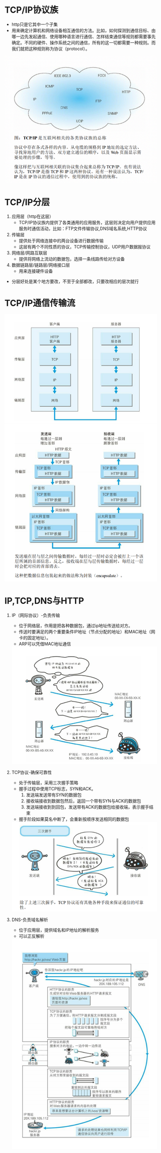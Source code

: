 # TCP/IP协议族
* http只是它其中一个子集
* 用来确定计算机和网络设备相互通信的方法。比如，如何探测到通信目标、由哪一边先发起通信、使用哪种语言进行通信、怎样结束通信等规则都需要事先确定。不同的硬件、操作系统之间的通信，所有的这一切都需要一种规则。而我们就把这种规则称为协议（protocol）。
<img src='img/TCPIP.png' />

# TCP/IP分层
1. 应用层（http在这层）
    * TCP/IP协议族内提供了各类通用的应用服务，这层则决定向用户提供应用服务时通信活动，比如：FTP文件传输协议,DNS域名系统,HTTP协议
2. 传输层
    * 提供处于网络连接中的两台设备进行数据传输
    * 这层有两个不同性质的协议，TCP传输控制协议，UDP用户数据报协议
3. 网络层/网路互联层
    * 提供将网络上流动的数据包，选择一条线路传给对方设备
4. 数据链路层/链路层/网络接口层
    * 用来连接硬件设备
* 分层好处是某个地方要改，不至于全部都改，只要改相应的层次就行

# TCP/IP通信传输流
<img src='img/TCPIP传输1.png'>
<img src='img/TCPIP传输2.png'>

# IP,TCP,DNS与HTTP
1. IP（网际协议）-负责传输
    * 位于网络层，作用是把各种数据包，通过ip地址传送给对方。
    * 传送时要满足的两个重要条件IP地址（节点分配的地址）和MAC地址（网卡的固定地址）。
    * ARP可以凭借MAC地址通信
    <img src='img/IP通信流程.png' />
2. TCP协议-确保可靠性
    * 处于传输层，采用三次握手策略
    * 握手过程中使用TCP标志，SYN和ACK。
        1. 发送端发送带有SYN的数据包
        2. 接收端接收到数据包然后，返回一个带有SYN与ACK的数据包
        3. 发送端接收到到回包，发送带有ACK的数据包给接收端，表示握手结束
    * 握手阶段如果莫名中断了，会重新按顺序发送相同的数据包
    <img src='img/三次握手.png'>

3. DNS-负责域名解析
    * 位于应用层，提供域名和IP地址的解析服务
    * 可以正反解析
    <img src='img/HTTP与TCPIPDNS关系.png' />